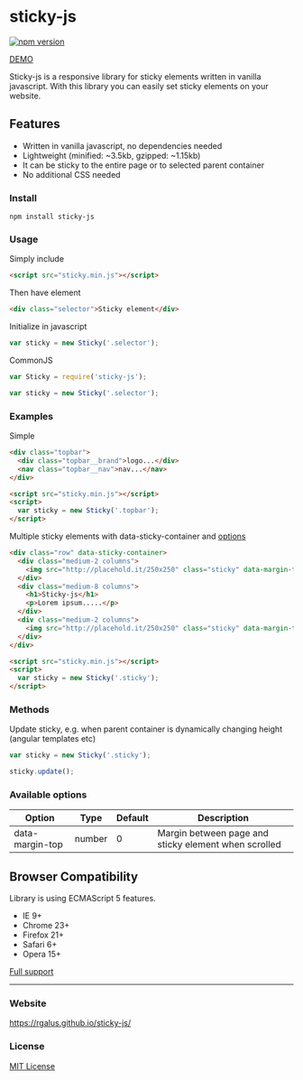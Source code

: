# sticky-js
[![npm version](https://badge.fury.io/js/sticky-js.svg)](https://badge.fury.io/js/sticky-js)

[DEMO](https://rgalus.github.io/sticky-js/)

Sticky-js is a responsive library for sticky elements written in vanilla javascript. With this library you can easily set sticky elements on your website.

## Features

- Written in vanilla javascript, no dependencies needed
- Lightweight (minified: ~3.5kb, gzipped: ~1.15kb)
- It can be sticky to the entire page or to selected parent container
- No additional CSS needed

### Install
````
npm install sticky-js
````

### Usage

Simply include

```html
<script src="sticky.min.js"></script>
```

Then have element

```html
<div class="selector">Sticky element</div>
```

Initialize in javascript

```js
var sticky = new Sticky('.selector');
```

CommonJS
```js
var Sticky = require('sticky-js');

var sticky = new Sticky('.selector');
```

### Examples

Simple

```html
<div class="topbar">
  <div class="topbar__brand">logo...</div>
  <nav class="topbar__nav">nav...</nav>
</div>

<script src="sticky.min.js"></script>
<script>
  var sticky = new Sticky('.topbar');
</script>
```

Multiple sticky elements with data-sticky-container and [options](https://github.com/rgalus/sticky-js#available-options)

```html
<div class="row" data-sticky-container>
  <div class="medium-2 columns">
    <img src="http://placehold.it/250x250" class="sticky" data-margin-top="20">
  </div>
  <div class="medium-8 columns">
    <h1>Sticky-js</h1>
    <p>Lorem ipsum.....</p>
  </div>
  <div class="medium-2 columns">
    <img src="http://placehold.it/250x250" class="sticky" data-margin-top="20">
  </div>
</div>

<script src="sticky.min.js"></script>
<script>
  var sticky = new Sticky('.sticky');
</script>
```

### Methods

Update sticky, e.g. when parent container is dynamically changing height (angular templates etc)

```js
var sticky = new Sticky('.sticky');

sticky.update();
```

### Available options

Option | Type | Default | Description
------ | ---- | ------- | ----
data-margin-top | number | 0 | Margin between page and sticky element when scrolled

## Browser Compatibility

Library is using ECMAScript 5 features.

* IE 9+
* Chrome 23+
* Firefox 21+
* Safari 6+
* Opera 15+

[Full support](http://caniuse.com/#search=ECMAScript%205)

* * *

### Website

https://rgalus.github.io/sticky-js/

### License

[MIT License](https://github.com/rgalus/sticky-js/blob/master/LICENSE)
